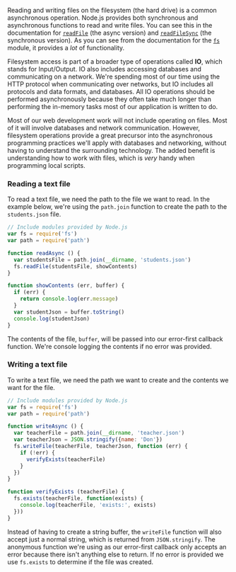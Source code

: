 Reading and writing files on the filesystem (the hard drive) is a common asynchronous operation. Node.js provides both synchronous and asynchronous functions to read and write files. You can see this in the documentation for [`readFile`](https://nodejs.org/api/fs.html#fs_fs_readfile_file_options_callback) (the async version) and [`readFileSync`](https://nodejs.org/api/fs.html#fs_fs_readfilesync_file_options) (the synchronous version). As you can see from the documentation for the [`fs`]() module, it provides a _lot_ of functionality.

Filesystem access is part of a broader type of operations called **IO**, which stands for Input/Output. IO also includes accessing databases and communicating on a network. We're spending most of our time using the HTTP protocol when communicating over networks, but IO includes all protocols and data formats, and databases. All IO operations should be performed asynchronously because they often take much longer than performing the in-memory tasks most of our application is written to do.

Most of our web development work will not include operating on files. Most of it will involve databases and network communication. However, filesystem operations provide a great precursor into the asynchronous programming practices we'll apply with databases and networking, without having to understand the surrounding technology. The added benefit is understanding how to work with files, which is _very_ handy when programming local scripts.


### Reading a text file

To read a text file, we need the path to the file we want to read. In the example below, we're using the `path.join` function to create the path to the `students.json` file.

```js
// Include modules provided by Node.js
var fs = require('fs')
var path = require('path')

function readAsync () {
  var studentsFile = path.join(__dirname, 'students.json')
  fs.readFile(studentsFile, showContents)
}

function showContents (err, buffer) {
  if (err) {
    return console.log(err.message)
  }
  var studentJson = buffer.toString()
  console.log(studentJson)
}
```

The contents of the file, `buffer`, will be passed into our error-first callback function. We're console logging the contents if no error was provided.


### Writing a text file

To write a text file, we need the path we want to create and the contents we want for the file.

```js
// Include modules provided by Node.js
var fs = require('fs')
var path = require('path')

function writeAsync () {
  var teacherFile = path.join(__dirname, 'teacher.json')
  var teacherJson = JSON.stringify({name: 'Don'})
  fs.writeFile(teacherFile, teacherJson, function (err) {
    if (!err) {
      verifyExists(teacherFile)
    }
  })
}

function verifyExists (teacherFile) {
  fs.exists(teacherFile, function(exists) {
    console.log(teacherFile, 'exists:', exists)
  }))
}
```

Instead of having to create a string buffer, the `writeFile` function will also accept just a normal string, which is returned from `JSON.stringify`. The anonymous function we're using as our error-first callback only accepts an error because there isn't anything else to return. If no error is provided we use `fs.exists` to determine if the file was created.

